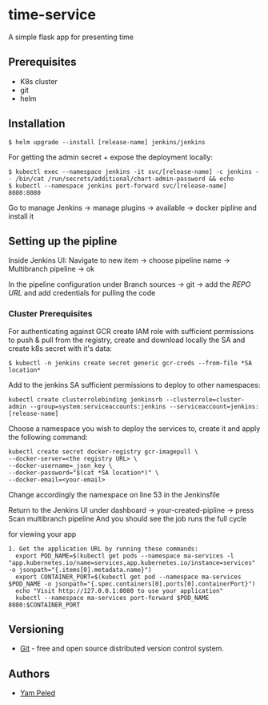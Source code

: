 # time-service
A simple flask app for presenting time

## Prerequisites

- K8s cluster
- git
- helm

## Installation

```
$ helm upgrade --install [release-name] jenkins/jenkins
```
For getting the admin secret + expose the deployment locally:
```
$ kubectl exec --namespace jenkins -it svc/[release-name] -c jenkins -- /bin/cat /run/secrets/additional/chart-admin-password && echo
$ kubectl --namespace jenkins port-forward svc/[release-name] 8080:8080
```
Go to manage Jenkins -> manage plugins -> available -> docker pipline and install it

## Setting up the pipline

Inside Jenkins UI:
Navigate to new item -> choose pipeline name -> Multibranch pipeline -> ok

In the pipeline configuration under Branch sources -> git -> add the *REPO URL* and add credentials for pulling the code

### Cluster Prerequisites
For authenticating against GCR create IAM role with sufficient permissions to push & pull from the registry, create and download locally the SA and create k8s secret with it's data:
```
$ kubectl -n jenkins create secret generic gcr-creds --from-file *SA location*
```
Add to the jenkins SA sufficient permissions to deploy to other namespaces:
```
kubectl create clusterrolebinding jenkinsrb --clusterrole=cluster-admin --group=system:serviceaccounts:jenkins --serviceaccount=jenkins:[release-name]
```
Choose a namespace you wish to deploy the services to, create it and apply the following command:
```
kubectl create secret docker-registry gcr-imagepull \
--docker-server=<the registry URL> \
--docker-username=_json_key \
--docker-password="$(cat *SA location*)" \
--docker-email=<your-email>
```
Change accordingly the namespace on line 53 in the Jenkinsfile

Return to the Jenkins UI under dashboard -> your-created-pipline -> press Scan multibranch pipeline
And you should see the job runs the full cycle

for viewing your app
```
1. Get the application URL by running these commands:
  export POD_NAME=$(kubectl get pods --namespace ma-services -l "app.kubernetes.io/name=services,app.kubernetes.io/instance=services" -o jsonpath="{.items[0].metadata.name}")
  export CONTAINER_PORT=$(kubectl get pod --namespace ma-services $POD_NAME -o jsonpath="{.spec.containers[0].ports[0].containerPort}")
  echo "Visit http://127.0.0.1:8080 to use your application"
  kubectl --namespace ma-services port-forward $POD_NAME 8080:$CONTAINER_PORT
```
## Versioning

* [Git](https://git-scm.com/) -  free and open source distributed version control system.

## Authors

* [Yam Peled](https://github.com/yampeled1)
